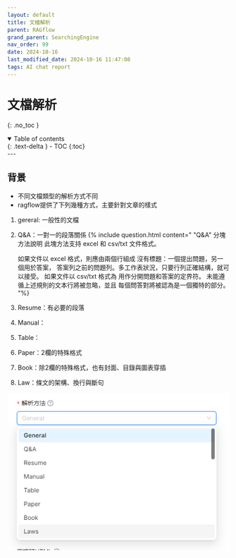```yaml
---
layout: default
title: 文檔解析
parent: RAGflow
grand_parent: SearchingEngine
nav_order: 99
date: 2024-10-16 
last_modified_date: 2024-10-16 11:47:08
tags: AI chat report
---
```


# 文檔解析
{: .no_toc }

<details open markdown="block">
  <summary>
    Table of contents
  </summary>
  {: .text-delta }
- TOC
{:toc}
</details>
---

## 背景

- 不同文檔類型的解析方式不同
- ragflow提供了下列幾種方式，主要針對文章的樣式

1. gereral: 一般性的文檔 
2. Q&A：一對一的段落關係
  {% include question.html content="
   "Q&A" 分塊方法說明
    此塊方法支持 excel 和 csv/txt 文件格式。

    如果文件以 excel 格式，則應由兩個行組成 沒有標題：一個提出問題，另一個用於答案， 答案列之前的問題列。多工作表狀況，只要行列正確結構，就可以接受。
    如果文件以 csv/txt 格式為 用作分開問題和答案的定界符。
    未能遵循上述規則的文本行將被忽略，並且 每個問答對將被認為是一個獨特的部分。
  "%}
3. Resume：有必要的段落
4. Manual：
5. Table：
6. Paper：2欄的特殊格式
7. Book：除2欄的特殊格式，也有封面、目錄與圖表穿插
8. Law：條文的架構、換行與斷句


![pngs/2024-10-16-11-46-19.png](pngs/2024-10-16-11-46-19.png)
